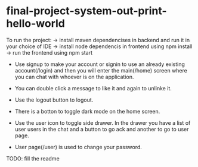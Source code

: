 # final-project-system-out-print-hello-world

To run the project:
 -> install maven dependencises in backend and run it in your choice of IDE
 -> install node dependencis in frontend using npm install
 -> run the frontend using npm start

- Use signup to make your account or signin to use an already existing account(/login) and then you will enter the main(/home) screen where you can chat with whoever is on the application. 

- You can double click a message to like it and again to unlinke it. 

- Use the logout button to logout. 

- There is a botton to toggle dark mode on the home screen. 

- Use the user icon to toggle side drawer. 
In the drawer you have a list of user users in the chat and a button to go ack and another to go to user page. 

- User page(/user) is used to change your password. 

TODO: fill the readme
